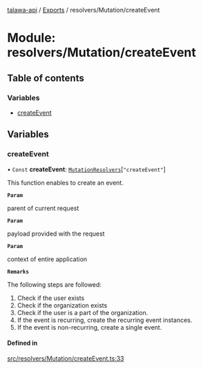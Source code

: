[talawa-api](../README.md) / [Exports](../modules.md) / resolvers/Mutation/createEvent

# Module: resolvers/Mutation/createEvent

## Table of contents

### Variables

- [createEvent](resolvers_Mutation_createEvent.md#createevent)

## Variables

### createEvent

• `Const` **createEvent**: [`MutationResolvers`](types_generatedGraphQLTypes.md#mutationresolvers)[``"createEvent"``]

This function enables to create an event.

**`Param`**

parent of current request

**`Param`**

payload provided with the request

**`Param`**

context of entire application

**`Remarks`**

The following steps are followed:
1. Check if the user exists
2. Check if the organization exists
3. Check if the user is a part of the organization.
4. If the event is recurring, create the recurring event instances.
5. If the event is non-recurring, create a single event.

#### Defined in

[src/resolvers/Mutation/createEvent.ts:33](https://github.com/PalisadoesFoundation/talawa-api/blob/362768f/src/resolvers/Mutation/createEvent.ts#L33)
